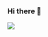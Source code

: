### Hi there 👋

[![](https://github-readme-stats.vercel.app/api?username=robinrahman714)](https://github.com/anuraghazra/github-readme-stats)
